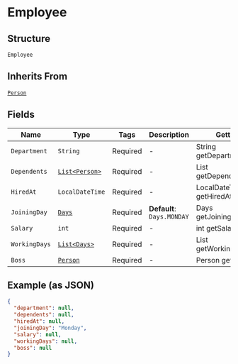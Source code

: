 
# Employee

## Structure

`Employee`

## Inherits From

[`Person`](/doc/models/person.md)

## Fields

| Name | Type | Tags | Description | Getter | Setter |
|  --- | --- | --- | --- | --- | --- |
| `Department` | `String` | Required | - | String getDepartment() | setDepartment(String department) |
| `Dependents` | [`List<Person>`](/doc/models/person.md) | Required | - | List<Person> getDependents() | setDependents(List<Person> dependents) |
| `HiredAt` | `LocalDateTime` | Required | - | LocalDateTime getHiredAt() | setHiredAt(LocalDateTime hiredAt) |
| `JoiningDay` | [`Days`](/doc/models/days.md) | Required | **Default**: `Days.MONDAY` | Days getJoiningDay() | setJoiningDay(Days joiningDay) |
| `Salary` | `int` | Required | - | int getSalary() | setSalary(int salary) |
| `WorkingDays` | [`List<Days>`](/doc/models/days.md) | Required | - | List<Days> getWorkingDays() | setWorkingDays(List<Days> workingDays) |
| `Boss` | [`Person`](/doc/models/person.md) | Required | - | Person getBoss() | setBoss(Person boss) |

## Example (as JSON)

```json
{
  "department": null,
  "dependents": null,
  "hiredAt": null,
  "joiningDay": "Monday",
  "salary": null,
  "workingDays": null,
  "boss": null
}
```

